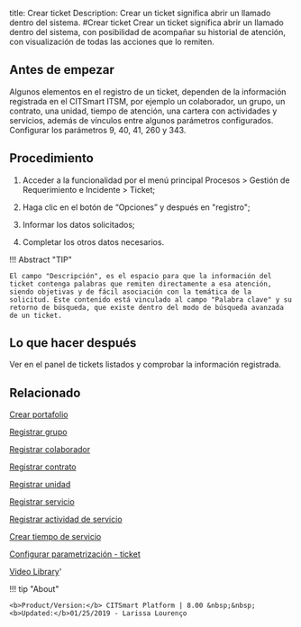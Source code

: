 title:  Crear ticket
Description: Crear un ticket significa abrir un llamado dentro del sistema. 
#Crear ticket
Crear un ticket significa abrir un llamado dentro del sistema, con posibilidad de acompañar su historial de atención, con visualización de todas las acciones que lo remiten.

Antes de empezar
----------------

Algunos elementos en el registro de un ticket, dependen de la información
registrada en el CITSmart ITSM, por ejemplo un colaborador, un grupo, un
contrato, una unidad, tiempo de atención, una cartera con actividades y
servicios, además de vínculos entre algunos parámetros configurados.
Configurar los parámetros 9, 40, 41, 260 y 343.

Procedimiento
-------------

1.  Acceder a la funcionalidad por el menú principal Procesos \> Gestión de
    Requerimiento e Incidente \> Ticket;

2.  Haga clic en el botón de “Opciones” y después en "registro";

3.  Informar los datos solicitados;

4.  Completar los otros datos necesarios.

!!! Abstract "TIP"

    El campo "Descripción", es el espacio para que la información del ticket contenga palabras que remiten directamente a esa atención,     siendo objetivas y de fácil asociación con la temática de la solicitud. Este contenido está vinculado al campo "Palabra clave" y su     retorno de búsqueda, que existe dentro del modo de búsqueda avanzada de un ticket.
    

Lo que hacer después
--------------------

Ver en el panel de tickets listados y comprobar la información registrada.

Relacionado
---------------

[Crear portafolio](/es-es/citsmart-platform-8/processes/portfolio-and-catalog/use/create-the-portfolio.html)

[Registrar grupo](/es-es/citsmart-platform-8/initial-settings/access-settings/user/register-groups.html)

[Registrar colaborador](/es-es/citsmart-platform-8/initial-settings/access-settings/user/register-employee.html)

[Registrar contrato](/es-es/citsmart-platform-8/additional-features/contract-management/use/register-contract.html)

[Registrar unidad](/es-es/citsmart-platform-8/platform-administration/region-and-language/register-unit.html)

[Registrar servicio](/es-es/citsmart-platform-8/processes/portfolio-and-catalog/use/register-a-service.html)

[Registrar actividad de servicio](/es-es/citsmart-platform-8/processes/portfolio-and-catalog/use/register-service-activity.html)

[Crear tiempo de servicio](/es-es/citsmart-platform-8/processes/service-level/configuration/create-time-attendance.html)

[Configurar parametrización - ticket](/es-es/citsmart-platform-8/platform-administration/parameters-list/configure-parametrization-ticket.html)

<i class='fa fa-youtube-play  fa-2x' style='color:#97ce17;vertical-align: middle;'> </i> [Video Library](https://www.youtube.com/playlist?list=PLB5qK2uzf2ROfIFL9F-3s-gomHNzudBEy)'

!!! tip "About"

    <b>Product/Version:</b> CITSmart Platform | 8.00 &nbsp;&nbsp;
    <b>Updated:</b>01/25/2019 - Larissa Lourenço


